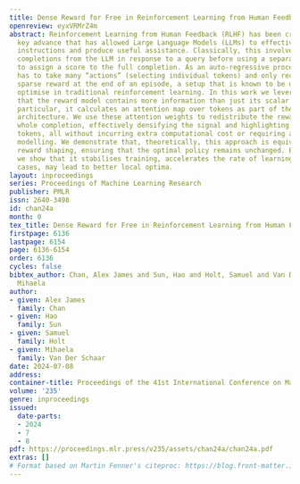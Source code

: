 ```yaml
---
title: Dense Reward for Free in Reinforcement Learning from Human Feedback
openreview: eyxVRMrZ4m
abstract: Reinforcement Learning from Human Feedback (RLHF) has been credited as the
  key advance that has allowed Large Language Models (LLMs) to effectively follow
  instructions and produce useful assistance. Classically, this involves generating
  completions from the LLM in response to a query before using a separate reward model
  to assign a score to the full completion. As an auto-regressive process, the LLM
  has to take many “actions” (selecting individual tokens) and only receives a single,
  sparse reward at the end of an episode, a setup that is known to be difficult to
  optimise in traditional reinforcement learning. In this work we leverage the fact
  that the reward model contains more information than just its scalar output, in
  particular, it calculates an attention map over tokens as part of the transformer
  architecture. We use these attention weights to redistribute the reward along the
  whole completion, effectively densifying the signal and highlighting the most important
  tokens, all without incurring extra computational cost or requiring any additional
  modelling. We demonstrate that, theoretically, this approach is equivalent to potential-based
  reward shaping, ensuring that the optimal policy remains unchanged. Empirically,
  we show that it stabilises training, accelerates the rate of learning, and, in practical
  cases, may lead to better local optima.
layout: inproceedings
series: Proceedings of Machine Learning Research
publisher: PMLR
issn: 2640-3498
id: chan24a
month: 0
tex_title: Dense Reward for Free in Reinforcement Learning from Human Feedback
firstpage: 6136
lastpage: 6154
page: 6136-6154
order: 6136
cycles: false
bibtex_author: Chan, Alex James and Sun, Hao and Holt, Samuel and Van Der Schaar,
  Mihaela
author:
- given: Alex James
  family: Chan
- given: Hao
  family: Sun
- given: Samuel
  family: Holt
- given: Mihaela
  family: Van Der Schaar
date: 2024-07-08
address:
container-title: Proceedings of the 41st International Conference on Machine Learning
volume: '235'
genre: inproceedings
issued:
  date-parts:
  - 2024
  - 7
  - 8
pdf: https://proceedings.mlr.press/v235/assets/chan24a/chan24a.pdf
extras: []
# Format based on Martin Fenner's citeproc: https://blog.front-matter.io/posts/citeproc-yaml-for-bibliographies/
---
```

